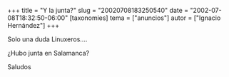+++
title = "Y la junta?"
slug = "20020708183250540"
date = "2002-07-08T18:32:50-06:00"
[taxonomies]
tema = ["anuncios"]
autor = ["Ignacio Hernández"]
+++

Solo una duda Linuxeros....

¿Hubo junta en Salamanca?

Saludos

